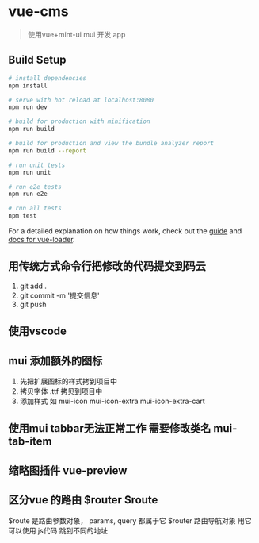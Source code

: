 # vue-cms

> 使用vue+mint-ui mui 开发 app 

## Build Setup

``` bash
# install dependencies
npm install

# serve with hot reload at localhost:8080
npm run dev

# build for production with minification
npm run build

# build for production and view the bundle analyzer report
npm run build --report

# run unit tests
npm run unit

# run e2e tests
npm run e2e

# run all tests
npm test
```

For a detailed explanation on how things work, check out the [guide](http://vuejs-templates.github.io/webpack/) and [docs for vue-loader](http://vuejs.github.io/vue-loader).

## 用传统方式命令行把修改的代码提交到码云

1. git add .
2. git commit -m '提交信息'
3. git push

## 使用vscode

## mui 添加额外的图标
  1. 先把扩展图标的样式拷到项目中
  2. 拷贝字体 .ttf 拷贝到项目中
  3. 添加样式 如 mui-icon mui-icon-extra mui-icon-extra-cart

## 使用mui tabbar无法正常工作 需要修改类名 mui-tab-item

## 缩略图插件 vue-preview

## 区分vue 的路由 $router $route
  $route 是路由参数对象， params, query 都属于它
  $router 路由导航对象 用它可以使用 js代码 跳到不同的地址